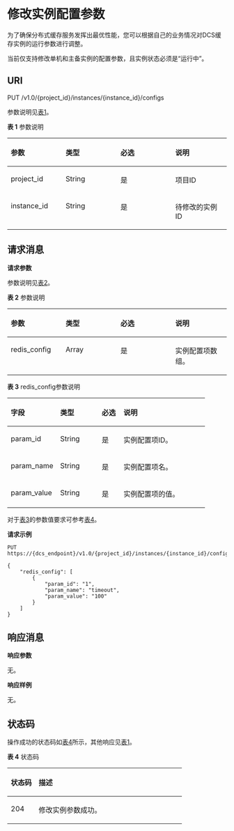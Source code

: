 # 修改实例配置参数<a name="dcs-zh-api-180423029"></a>

为了确保分布式缓存服务发挥出最优性能，您可以根据自己的业务情况对DCS缓存实例的运行参数进行调整。

当前仅支持修改单机和主备实例的配置参数，且实例状态必须是“运行中”。

## **URI**<a name="section19684271535"></a>

PUT /v1.0/\{project\_id\}/instances/\{instance\_id\}/configs

参数说明见[表1](#table139152015133712)。

**表 1**  参数说明

<a name="table139152015133712"></a>
<table><thead align="left"><tr id="row3914171515371"><th class="cellrowborder" valign="top" width="25%" id="mcps1.2.5.1.1"><p id="p8914171523715"><a name="p8914171523715"></a><a name="p8914171523715"></a>参数</p>
</th>
<th class="cellrowborder" valign="top" width="25%" id="mcps1.2.5.1.2"><p id="p14914915103717"><a name="p14914915103717"></a><a name="p14914915103717"></a>类型</p>
</th>
<th class="cellrowborder" valign="top" width="25%" id="mcps1.2.5.1.3"><p id="p3914111515373"><a name="p3914111515373"></a><a name="p3914111515373"></a>必选</p>
</th>
<th class="cellrowborder" valign="top" width="25%" id="mcps1.2.5.1.4"><p id="p19914201519376"><a name="p19914201519376"></a><a name="p19914201519376"></a>说明</p>
</th>
</tr>
</thead>
<tbody><tr id="row109153151378"><td class="cellrowborder" valign="top" width="25%" headers="mcps1.2.5.1.1 "><p id="p4914415203712"><a name="p4914415203712"></a><a name="p4914415203712"></a>project_id</p>
</td>
<td class="cellrowborder" valign="top" width="25%" headers="mcps1.2.5.1.2 "><p id="p59141615193712"><a name="p59141615193712"></a><a name="p59141615193712"></a>String</p>
</td>
<td class="cellrowborder" valign="top" width="25%" headers="mcps1.2.5.1.3 "><p id="p59141915153719"><a name="p59141915153719"></a><a name="p59141915153719"></a>是</p>
</td>
<td class="cellrowborder" valign="top" width="25%" headers="mcps1.2.5.1.4 "><p id="p159151715123717"><a name="p159151715123717"></a><a name="p159151715123717"></a>项目ID</p>
</td>
</tr>
<tr id="row1791581520376"><td class="cellrowborder" valign="top" width="25%" headers="mcps1.2.5.1.1 "><p id="p9915161523715"><a name="p9915161523715"></a><a name="p9915161523715"></a>instance_id</p>
</td>
<td class="cellrowborder" valign="top" width="25%" headers="mcps1.2.5.1.2 "><p id="p7915315203715"><a name="p7915315203715"></a><a name="p7915315203715"></a>String</p>
</td>
<td class="cellrowborder" valign="top" width="25%" headers="mcps1.2.5.1.3 "><p id="p19915141513716"><a name="p19915141513716"></a><a name="p19915141513716"></a>是</p>
</td>
<td class="cellrowborder" valign="top" width="25%" headers="mcps1.2.5.1.4 "><p id="p119151015183715"><a name="p119151015183715"></a><a name="p119151015183715"></a>待修改的实例ID</p>
</td>
</tr>
</tbody>
</table>

## **请求消息**<a name="section255981511312"></a>

**请求参数**

参数说明见[表2](#table16620132063713)。

**表 2**  参数说明

<a name="table16620132063713"></a>
<table><thead align="left"><tr id="row176191020183713"><th class="cellrowborder" valign="top" width="25%" id="mcps1.2.5.1.1"><p id="p1561942073719"><a name="p1561942073719"></a><a name="p1561942073719"></a>参数</p>
</th>
<th class="cellrowborder" valign="top" width="25%" id="mcps1.2.5.1.2"><p id="p1661912013377"><a name="p1661912013377"></a><a name="p1661912013377"></a>类型</p>
</th>
<th class="cellrowborder" valign="top" width="25%" id="mcps1.2.5.1.3"><p id="p66191202372"><a name="p66191202372"></a><a name="p66191202372"></a>必选</p>
</th>
<th class="cellrowborder" valign="top" width="25%" id="mcps1.2.5.1.4"><p id="p161912206371"><a name="p161912206371"></a><a name="p161912206371"></a>说明</p>
</th>
</tr>
</thead>
<tbody><tr id="row8620172073712"><td class="cellrowborder" valign="top" width="25%" headers="mcps1.2.5.1.1 "><p id="p1762011201378"><a name="p1762011201378"></a><a name="p1762011201378"></a>redis_config</p>
</td>
<td class="cellrowborder" valign="top" width="25%" headers="mcps1.2.5.1.2 "><p id="p1620182063719"><a name="p1620182063719"></a><a name="p1620182063719"></a>Array</p>
</td>
<td class="cellrowborder" valign="top" width="25%" headers="mcps1.2.5.1.3 "><p id="p2620420143710"><a name="p2620420143710"></a><a name="p2620420143710"></a>是</p>
</td>
<td class="cellrowborder" valign="top" width="25%" headers="mcps1.2.5.1.4 "><p id="p36201420203712"><a name="p36201420203712"></a><a name="p36201420203712"></a>实例配置项数组。</p>
</td>
</tr>
</tbody>
</table>

**表 3**  redis\_config参数说明

<a name="table35215230340"></a>
<table><thead align="left"><tr id="row11517152311346"><th class="cellrowborder" valign="top" width="25%" id="mcps1.2.5.1.1"><p id="p18516112333415"><a name="p18516112333415"></a><a name="p18516112333415"></a>字段</p>
</th>
<th class="cellrowborder" valign="top" width="21%" id="mcps1.2.5.1.2"><p id="p851613233341"><a name="p851613233341"></a><a name="p851613233341"></a>类型</p>
</th>
<th class="cellrowborder" valign="top" width="11%" id="mcps1.2.5.1.3"><p id="p85171239347"><a name="p85171239347"></a><a name="p85171239347"></a>必选</p>
</th>
<th class="cellrowborder" valign="top" width="43%" id="mcps1.2.5.1.4"><p id="p351732393412"><a name="p351732393412"></a><a name="p351732393412"></a>说明</p>
</th>
</tr>
</thead>
<tbody><tr id="row1751811236347"><td class="cellrowborder" valign="top" width="25%" headers="mcps1.2.5.1.1 "><p id="p13517323193415"><a name="p13517323193415"></a><a name="p13517323193415"></a>param_id</p>
</td>
<td class="cellrowborder" valign="top" width="21%" headers="mcps1.2.5.1.2 "><p id="p651718237346"><a name="p651718237346"></a><a name="p651718237346"></a>String</p>
</td>
<td class="cellrowborder" valign="top" width="11%" headers="mcps1.2.5.1.3 "><p id="p1351814237341"><a name="p1351814237341"></a><a name="p1351814237341"></a>是</p>
</td>
<td class="cellrowborder" valign="top" width="43%" headers="mcps1.2.5.1.4 "><p id="p751818239348"><a name="p751818239348"></a><a name="p751818239348"></a>实例配置项ID。</p>
</td>
</tr>
<tr id="row1151902315341"><td class="cellrowborder" valign="top" width="25%" headers="mcps1.2.5.1.1 "><p id="p0518923113418"><a name="p0518923113418"></a><a name="p0518923113418"></a>param_name</p>
</td>
<td class="cellrowborder" valign="top" width="21%" headers="mcps1.2.5.1.2 "><p id="p165189231344"><a name="p165189231344"></a><a name="p165189231344"></a>String</p>
</td>
<td class="cellrowborder" valign="top" width="11%" headers="mcps1.2.5.1.3 "><p id="p185191823103416"><a name="p185191823103416"></a><a name="p185191823103416"></a>是</p>
</td>
<td class="cellrowborder" valign="top" width="43%" headers="mcps1.2.5.1.4 "><p id="p10519172320343"><a name="p10519172320343"></a><a name="p10519172320343"></a>实例配置项名。</p>
</td>
</tr>
<tr id="row1352013232346"><td class="cellrowborder" valign="top" width="25%" headers="mcps1.2.5.1.1 "><p id="p14519122315343"><a name="p14519122315343"></a><a name="p14519122315343"></a>param_value</p>
</td>
<td class="cellrowborder" valign="top" width="21%" headers="mcps1.2.5.1.2 "><p id="p19519723193413"><a name="p19519723193413"></a><a name="p19519723193413"></a>String</p>
</td>
<td class="cellrowborder" valign="top" width="11%" headers="mcps1.2.5.1.3 "><p id="p165201023173419"><a name="p165201023173419"></a><a name="p165201023173419"></a>是</p>
</td>
<td class="cellrowborder" valign="top" width="43%" headers="mcps1.2.5.1.4 "><p id="p105201223193414"><a name="p105201223193414"></a><a name="p105201223193414"></a>实例配置项的值。</p>
</td>
</tr>
</tbody>
</table>

对于[表3](#table35215230340)的参数值要求可参考[表4](查询实例配置参数.md#table2483164310163)。

**请求示例**

```
PUT https://{dcs_endpoint}/v1.0/{project_id}/instances/{instance_id}/configs
```

```
{ 
    "redis_config": [ 
        { 
            "param_id": "1", 
            "param_name": "timeout", 
            "param_value": "100" 
        } 
    ] 
}
```

## **响应消息**<a name="section125024718"></a>

**响应参数**

无。

**响应样例**

无。

## **状态码**<a name="section174591750151213"></a>

操作成功的状态码如[表4](#table17459195018122)所示，其他响应见[表1](状态码.md#table5210141351517)。

**表 4**  状态码

<a name="table17459195018122"></a>
<table><thead align="left"><tr id="row9459350171212"><th class="cellrowborder" valign="top" width="15.98%" id="mcps1.2.3.1.1"><p id="p20460125021214"><a name="p20460125021214"></a><a name="p20460125021214"></a>状态码</p>
</th>
<th class="cellrowborder" valign="top" width="84.02%" id="mcps1.2.3.1.2"><p id="p94604504121"><a name="p94604504121"></a><a name="p94604504121"></a>描述</p>
</th>
</tr>
</thead>
<tbody><tr id="row1046019506125"><td class="cellrowborder" valign="top" width="15.98%" headers="mcps1.2.3.1.1 "><p id="p446055021214"><a name="p446055021214"></a><a name="p446055021214"></a>204</p>
</td>
<td class="cellrowborder" valign="top" width="84.02%" headers="mcps1.2.3.1.2 "><p id="p646055010129"><a name="p646055010129"></a><a name="p646055010129"></a>修改实例参数成功。</p>
</td>
</tr>
</tbody>
</table>


